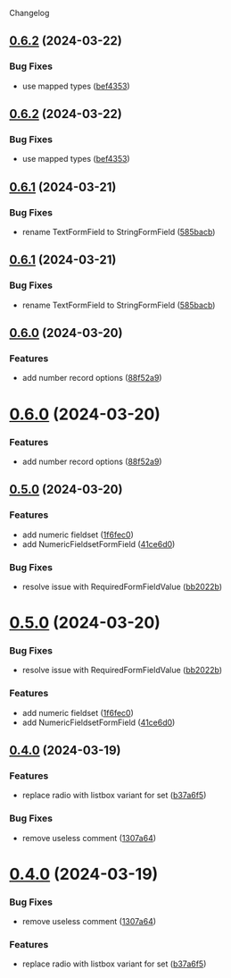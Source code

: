 Changelog

## [0.6.2](https://github.com/DouglasNeuroInformatics/libui-form-types/compare/v0.6.1...v0.6.2) (2024-03-22)


### Bug Fixes

* use mapped types ([bef4353](https://github.com/DouglasNeuroInformatics/libui-form-types/commit/bef435330f260d6fc13c4a970dfa1d5df075282b))



## [0.6.2](https://github.com/DouglasNeuroInformatics/libui-form-types/compare/v0.6.1...v0.6.2) (2024-03-22)


### Bug Fixes

* use mapped types ([bef4353](https://github.com/DouglasNeuroInformatics/libui-form-types/commit/bef435330f260d6fc13c4a970dfa1d5df075282b))

## [0.6.1](https://github.com/DouglasNeuroInformatics/libui-form-types/compare/v0.6.0...v0.6.1) (2024-03-21)


### Bug Fixes

* rename TextFormField to StringFormField ([585bacb](https://github.com/DouglasNeuroInformatics/libui-form-types/commit/585bacb9e10b3ddce8c4e4c3f2e4634d52d4d21f))



## [0.6.1](https://github.com/DouglasNeuroInformatics/libui-form-types/compare/v0.6.0...v0.6.1) (2024-03-21)


### Bug Fixes

* rename TextFormField to StringFormField ([585bacb](https://github.com/DouglasNeuroInformatics/libui-form-types/commit/585bacb9e10b3ddce8c4e4c3f2e4634d52d4d21f))

## [0.6.0](https://github.com/DouglasNeuroInformatics/libui-form-types/compare/v0.5.0...v0.6.0) (2024-03-20)


### Features

* add number record options ([88f52a9](https://github.com/DouglasNeuroInformatics/libui-form-types/commit/88f52a90138bb67285118c9e6ac0e769c5994b9a))



# [0.6.0](https://github.com/DouglasNeuroInformatics/libui-form-types/compare/v0.5.0...v0.6.0) (2024-03-20)


### Features

* add number record options ([88f52a9](https://github.com/DouglasNeuroInformatics/libui-form-types/commit/88f52a90138bb67285118c9e6ac0e769c5994b9a))

## [0.5.0](https://github.com/DouglasNeuroInformatics/libui-form-types/compare/v0.4.0...v0.5.0) (2024-03-20)


### Features

* add numeric fieldset ([1f6fec0](https://github.com/DouglasNeuroInformatics/libui-form-types/commit/1f6fec03cae03670940dd46c2f566d3ab9183319))
* add NumericFieldsetFormField ([41ce6d0](https://github.com/DouglasNeuroInformatics/libui-form-types/commit/41ce6d05ed2eb6c55b344dac7e391247200e5243))


### Bug Fixes

* resolve issue with RequiredFormFieldValue ([bb2022b](https://github.com/DouglasNeuroInformatics/libui-form-types/commit/bb2022b7221e4a906d7b8b1531cb2b6f80b48f25))



# [0.5.0](https://github.com/DouglasNeuroInformatics/libui-form-types/compare/v0.4.0...v0.5.0) (2024-03-20)


### Bug Fixes

* resolve issue with RequiredFormFieldValue ([bb2022b](https://github.com/DouglasNeuroInformatics/libui-form-types/commit/bb2022b7221e4a906d7b8b1531cb2b6f80b48f25))


### Features

* add numeric fieldset ([1f6fec0](https://github.com/DouglasNeuroInformatics/libui-form-types/commit/1f6fec03cae03670940dd46c2f566d3ab9183319))
* add NumericFieldsetFormField ([41ce6d0](https://github.com/DouglasNeuroInformatics/libui-form-types/commit/41ce6d05ed2eb6c55b344dac7e391247200e5243))

## [0.4.0](https://github.com/DouglasNeuroInformatics/libui-form-types/compare/v0.3.1...v0.4.0) (2024-03-19)


### Features

* replace radio with listbox variant for set ([b37a6f5](https://github.com/DouglasNeuroInformatics/libui-form-types/commit/b37a6f5f8cc1b2ff63c00f7e3e6750c022583a67))


### Bug Fixes

* remove useless comment ([1307a64](https://github.com/DouglasNeuroInformatics/libui-form-types/commit/1307a6468a166d95721d1ea92f5411544757b570))



# [0.4.0](https://github.com/DouglasNeuroInformatics/libui-form-types/compare/v0.3.1...v0.4.0) (2024-03-19)


### Bug Fixes

* remove useless comment ([1307a64](https://github.com/DouglasNeuroInformatics/libui-form-types/commit/1307a6468a166d95721d1ea92f5411544757b570))


### Features

* replace radio with listbox variant for set ([b37a6f5](https://github.com/DouglasNeuroInformatics/libui-form-types/commit/b37a6f5f8cc1b2ff63c00f7e3e6750c022583a67))
